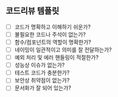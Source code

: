 ## 코드리뷰 템플릿

- [ ] 코드가 명확하고 이해하기 쉬운가?
- [ ] 불필요한 코드나 주석이 없는가?
- [ ] 함수/컴포넌트의 역할이 명확한가?
- [ ] 네이밍이 일관적이고 의미를 잘 전달하는가?
- [ ] 예외 처리 및 에러 핸들링이 적절한가?
- [ ] 성능상 이슈가 없는가?
- [ ] 테스트 코드가 충분한가?
- [ ] 보안상 취약점이 없는가?
- [ ] 문서화가 잘 되어 있는가? 